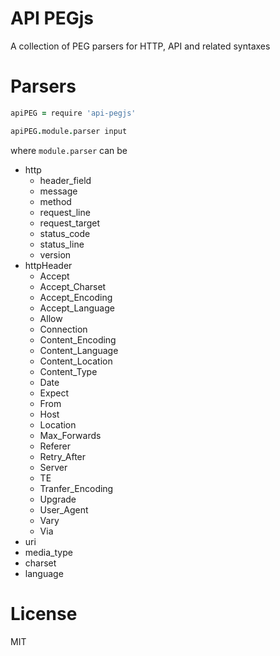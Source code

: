 # API PEGjs

A collection of PEG parsers for HTTP, API and related syntaxes


# Parsers

```coffee
apiPEG = require 'api-pegjs'

apiPEG.module.parser input
```

where `module.parser` can be

* http
  * header_field
  * message
  * method
  * request_line
  * request_target
  * status_code
  * status_line
  * version
* httpHeader
  * Accept
  * Accept_Charset
  * Accept_Encoding
  * Accept_Language
  * Allow
  * Connection
  * Content_Encoding
  * Content_Language
  * Content_Location
  * Content_Type
  * Date
  * Expect
  * From
  * Host
  * Location
  * Max_Forwards
  * Referer
  * Retry_After
  * Server
  * TE
  * Tranfer_Encoding
  * Upgrade
  * User_Agent
  * Vary
  * Via
* uri
* media_type
* charset
* language

# License

MIT
